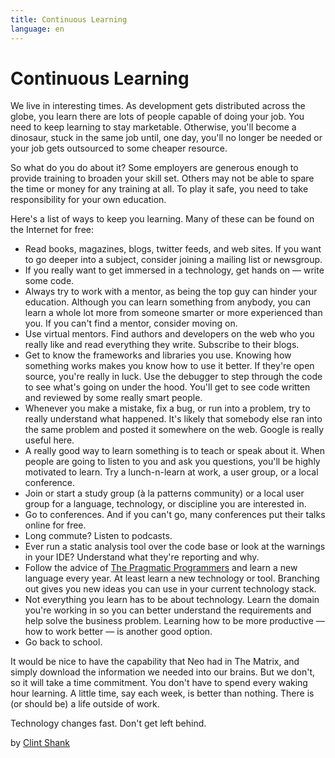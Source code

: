```yaml
---
title: Continuous Learning
language: en
---
```


# Continuous Learning

We live in interesting times. As development gets distributed across the globe, you learn there are lots of people capable of doing your job. You need to keep learning to stay marketable. Otherwise, you'll become a dinosaur, stuck in the same job until, one day, you'll no longer be needed or your job gets outsourced to some cheaper resource.

So what do you do about it? Some employers are generous enough to provide training to broaden your skill set. Others may not be able to spare the time or money for any training at all. To play it safe, you need to take responsibility for your own education.

Here's a list of ways to keep you learning. Many of these can be found on the Internet for free:

- Read books, magazines, blogs, twitter feeds, and web sites. If you want to go deeper into a subject, consider joining a mailing list or newsgroup.
- If you really want to get immersed in a technology, get hands on — write some code.
- Always try to work with a mentor, as being the top guy can hinder your education. Although you can learn something from anybody, you can learn a whole lot more from someone smarter or more experienced than you. If you can't find a mentor, consider moving on.
- Use virtual mentors. Find authors and developers on the web who you really like and read everything they write. Subscribe to their blogs.
- Get to know the frameworks and libraries you use. Knowing how something works makes you know how to use it better. If they're open source, you're really in luck. Use the debugger to step through the code to see what's going on under the hood. You'll get to see code written and reviewed by some really smart people.
- Whenever you make a mistake, fix a bug, or run into a problem, try to really understand what happened. It's likely that somebody else ran into the same problem and posted it somewhere on the web. Google is really useful here.
- A really good way to learn something is to teach or speak about it. When people are going to listen to you and ask you questions, you'll be highly motivated to learn. Try a lunch-n-learn at work, a user group, or a local conference.
- Join or start a study group (à la patterns community) or a local user group for a language, technology, or discipline you are interested in.
- Go to conferences. And if you can't go, many conferences put their talks online for free.
- Long commute? Listen to podcasts.
- Ever run a static analysis tool over the code base or look at the warnings in your IDE? Understand what they're reporting and why.
- Follow the advice of [The Pragmatic Programmers](http://www.pragprog.com/titles/tpp/the-pragmatic-programmer) and learn a new language every year. At least learn a new technology or tool. Branching out gives you new ideas you can use in your current technology stack.
- Not everything you learn has to be about technology. Learn the domain you're working in so you can better understand the requirements and help solve the business problem. Learning how to be more productive — how to work better — is another good option.
- Go back to school.

It would be nice to have the capability that Neo had in The Matrix, and simply download the information we needed into our brains. But we don't, so it will take a time commitment. You don't have to spend every waking hour learning. A little time, say each week, is better than nothing. There is (or should be) a life outside of work.

Technology changes fast. Don't get left behind.

by [Clint Shank](http://programmer.97things.oreilly.com/wiki/index.php/Clint_Shank)